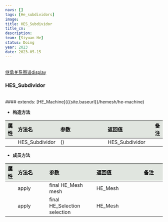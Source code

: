 ```yaml
---
navs: []
tags: [He_subdividors]
image:
title: HES_Subdividor
title_cn:
description: 
team: [Siyuan He]
status: Doing
year: 2023
date: 2023-05-15
---
```

<style>
table th:first-of-type {
width:5%;
}
table th:nth-of-type(2) {
width:20%;
}
table th:nth-of-type(3) {
width:30%;
}
table th:nth-of-type(4) {
width:30%;
}
table th:nth-of-type(5) {
width:8cm;
}
table th {
color: rgba(0,0,0)!important;
font-weight: bold; /*加粗*/
/* text-align: center !important; 内容居中，加上 !important 避免被 Markdown 样式覆盖 */
background: rgba(224,229,223,10)!important; /*背景色*/
}
</style>
            

<br>
<a href="{{site.baseurl}}/display/hemesh" onclick="saveReferrer()">继承关系图谱display</a>
<script>
function saveReferrer() {
  var referrer ='HES_Subdividor';
  localStorage.setItem('referrer', referrer);
}
</script>

<br>

### HES_Subdividor

<br>
#### extends:   [HE_Machine]({{site.baseurl}}/hemesh/he-machine)
<br>


- **构造方法**

| 属性   | 方法名            | 参数   | 返回值            | 备注   |
|:-----|:---------------|:-----|:---------------|:-----|
|      | HES_Subdividor | ()   | HES_Subdividor |      |

- **成员方法**

| 属性   | 方法名   | 参数                           | 返回值     | 备注   |
|:-----|:------|:-----------------------------|:--------|:-----|
|      | apply | final HE_Mesh mesh           | HE_Mesh |      |
|      | apply | final HE_Selection selection | HE_Mesh |      |